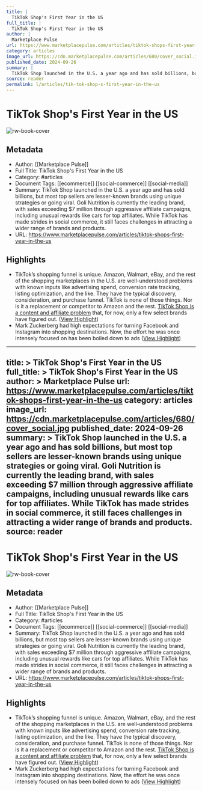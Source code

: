 ```yaml
---
title: |
  TikTok Shop's First Year in the US
full_title: |
  TikTok Shop's First Year in the US
author: |
  Marketplace Pulse
url: https://www.marketplacepulse.com/articles/tiktok-shops-first-year-in-the-us
category: articles
image_url: https://cdn.marketplacepulse.com/articles/680/cover_social.jpg
published_date: 2024-09-26
summary: |
  TikTok Shop launched in the U.S. a year ago and has sold billions, but most top sellers are lesser-known brands using unique strategies or going viral. Goli Nutrition is currently the leading brand, with sales exceeding $7 million through aggressive affiliate campaigns, including unusual rewards like cars for top affiliates. While TikTok has made strides in social commerce, it still faces challenges in attracting a wider range of brands and products.
source: reader
permalink: l/articles/tik-tok-shop-s-first-year-in-the-us
---
```

# TikTok Shop's First Year in the US

![rw-book-cover](https://cdn.marketplacepulse.com/articles/680/cover_social.jpg)

## Metadata
- Author: [[Marketplace Pulse]]
- Full Title: TikTok Shop's First Year in the US
- Category: #articles
- Document Tags: [[ecommerce]] [[social-commerce]] [[social-media]] 
- Summary: TikTok Shop launched in the U.S. a year ago and has sold billions, but most top sellers are lesser-known brands using unique strategies or going viral. Goli Nutrition is currently the leading brand, with sales exceeding $7 million through aggressive affiliate campaigns, including unusual rewards like cars for top affiliates. While TikTok has made strides in social commerce, it still faces challenges in attracting a wider range of brands and products.
- URL: https://www.marketplacepulse.com/articles/tiktok-shops-first-year-in-the-us

## Highlights
- TikTok’s shopping funnel is unique. Amazon, Walmart, eBay, and the rest of the shopping marketplaces in the U.S. are well-understood problems with known inputs like advertising spend, conversion rate tracking, listing optimization, and the like. They have the typical discovery, consideration, and purchase funnel. TikTok is none of those things. Nor is it a replacement or competitor to Amazon and the rest. [TikTok Shop is a content and affiliate problem](https://www.marketplacepulse.com/articles/tiktok-shop-is-a-content-first-shopping) that, for now, only a few select brands have figured out. ([View Highlight](https://read.readwise.io/read/01jd22mw94dzeemfv19dd2st6v))
- Mark Zuckerberg had high expectations for turning Facebook and Instagram into shopping destinations. Now, the effort he was once intensely focused on has been boiled down to ads ([View Highlight](https://read.readwise.io/read/01jd22pfxz0rhrgpq26v19srxs))


---
title: >
  TikTok Shop's First Year in the US
full_title: >
  TikTok Shop's First Year in the US
author: >
  Marketplace Pulse
url: https://www.marketplacepulse.com/articles/tiktok-shops-first-year-in-the-us
category: articles
image_url: https://cdn.marketplacepulse.com/articles/680/cover_social.jpg
published_date: 2024-09-26
summary: >
  TikTok Shop launched in the U.S. a year ago and has sold billions, but most top sellers are lesser-known brands using unique strategies or going viral. Goli Nutrition is currently the leading brand, with sales exceeding $7 million through aggressive affiliate campaigns, including unusual rewards like cars for top affiliates. While TikTok has made strides in social commerce, it still faces challenges in attracting a wider range of brands and products.
source: reader
---
# TikTok Shop's First Year in the US

![rw-book-cover](https://cdn.marketplacepulse.com/articles/680/cover_social.jpg)

## Metadata
- Author: [[Marketplace Pulse]]
- Full Title: TikTok Shop's First Year in the US
- Category: #articles
- Document Tags: [[ecommerce]] [[social-commerce]] [[social-media]] 
- Summary: TikTok Shop launched in the U.S. a year ago and has sold billions, but most top sellers are lesser-known brands using unique strategies or going viral. Goli Nutrition is currently the leading brand, with sales exceeding $7 million through aggressive affiliate campaigns, including unusual rewards like cars for top affiliates. While TikTok has made strides in social commerce, it still faces challenges in attracting a wider range of brands and products.
- URL: https://www.marketplacepulse.com/articles/tiktok-shops-first-year-in-the-us

## Highlights
- TikTok’s shopping funnel is unique. Amazon, Walmart, eBay, and the rest of the shopping marketplaces in the U.S. are well-understood problems with known inputs like advertising spend, conversion rate tracking, listing optimization, and the like. They have the typical discovery, consideration, and purchase funnel. TikTok is none of those things. Nor is it a replacement or competitor to Amazon and the rest. [TikTok Shop is a content and affiliate problem](https://www.marketplacepulse.com/articles/tiktok-shop-is-a-content-first-shopping) that, for now, only a few select brands have figured out. ([View Highlight](https://read.readwise.io/read/01jd22mw94dzeemfv19dd2st6v))
- Mark Zuckerberg had high expectations for turning Facebook and Instagram into shopping destinations. Now, the effort he was once intensely focused on has been boiled down to ads ([View Highlight](https://read.readwise.io/read/01jd22pfxz0rhrgpq26v19srxs))


